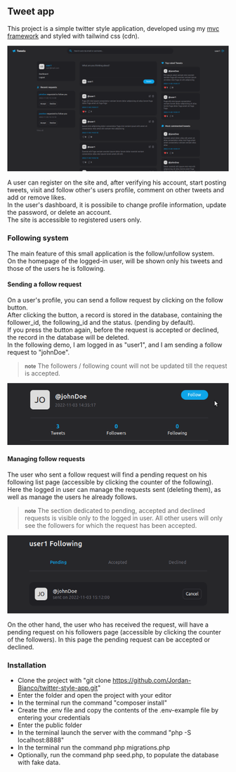 ## Tweet app

This project is a simple twitter style application, developed using my [mvc framework](https://github.com/Jordan-Bianco/mvc_framework) and styled with tailwind css (cdn).<br>

![App-preview](public/images/Home-preview.png)

A user can register on the site and, after verifying his account, start posting tweets, visit and follow other's users profile, comment on other tweets and add or remove likes.<br>
In the user's dashboard, it is possibile to change profile information, update the password, or delete an account.
<br>
The site is accessible to registered users only.

### Following system

The main feature of this small application is the follow/unfollow system. <br>
On the homepage of the logged-in user, will be shown only his tweets and those of the users he is following.

#### Sending a follow request

On a user's profile, you can send a follow request by clicking on the follow button. <br> After clicking the button, a record is stored in the database, containing the follower_id, the following_id and the status. (pending by default).<br>
If you press the button again, before the request is accepted or declined, the record in the database will be deleted.<br>
In the following demo, I am logged in as "user1", and I am sending a follow request to "johnDoe".

> <small><strong>note</strong></small> The followers / following count will not be updated till the request is accepted.

![Follow preview](public/gif/follow-request.gif)

#### Managing follow requests

The user who sent a follow request will find a pending request on his following list page (accessible by clicking the counter of the following).
Here the logged in user can manage the requests sent (deleting them), as well as manage the users he already follows.

> <small><strong>note</strong></small> The section dedicated to pending, accepted and declined requests is visible only to the logged in user. All other users will only see the followers for which the request has been accepted.

![Follow preview](public/gif/manage-requests.gif)

On the other hand, the user who has received the request, will have a pending request on his followers page (accessible by clicking the counter of the followers). In this page the pending request can be accepted or declined.

### Installation

-   Clone the project with "git clone https://github.com/Jordan-Bianco/twitter-style-app.git"
-   Enter the folder and open the project with your editor
-   In the terminal run the command "composer install"
-   Create the .env file and copy the contents of the .env-example file by entering your credentials
-   Enter the public folder
-   In the terminal launch the server with the command "php -S localhost:8888"
-   In the terminal run the command php migrations.php
-   Optionally, run the command php seed.php, to populate the database with fake data.
